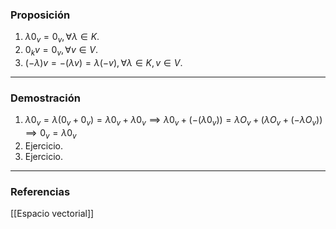 ### Proposición

1) $\lambda 0_v = 0_v, \forall \lambda \in K$.
2) $0_k v = 0_v, \forall v \in V$.
3) $(- \lambda) v = - (\lambda v) = \lambda (-v), \forall \lambda \in K, v \in V$.

---
### Demostración

1) $\lambda 0_v = \lambda (0_v + 0_v) = \lambda 0_v + \lambda 0_v \implies \lambda 0_v + (-(\lambda 0_v)) = \lambda O_v + (\lambda O_v + (- \lambda O_v)) \implies 0_v = \lambda 0_v$
2) Ejercicio.
3) Ejercicio.

---
### Referencias
[[Espacio vectorial]]